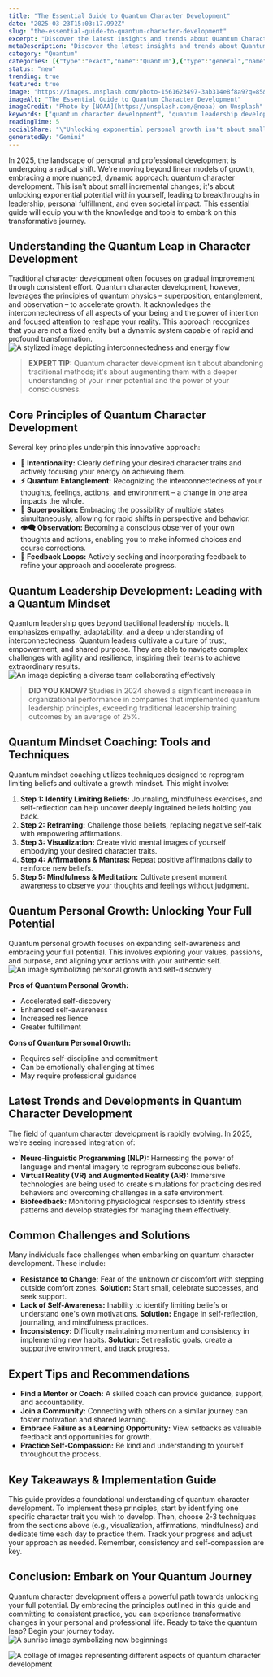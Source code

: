 ```yaml
---
title: "The Essential Guide to Quantum Character Development"
date: "2025-03-23T15:03:17.992Z"
slug: "the-essential-guide-to-quantum-character-development"
excerpt: "Discover the latest insights and trends about Quantum Character Development. This comprehensive guide covers everything you need to know about Quantum Character Development in 2025."
metaDescription: "Discover the latest insights and trends about Quantum Character Development. This comprehensive guide covers everything you need to know about Quantum Char..."
category: "Quantum"
categories: [{"type":"exact","name":"Quantum"},{"type":"general","name":"Psychology"},{"type":"medium","name":"Personality Development"},{"type":"specific","name":"Emotional Intelligence"},{"type":"niche","name":"Mindfulness Practices"}]
status: "new"
trending: true
featured: true
image: "https://images.unsplash.com/photo-1561623497-3ab314e8f8a9?q=85&w=1200&fit=max&fm=webp&auto=compress"
imageAlt: "The Essential Guide to Quantum Character Development"
imageCredit: "Photo by [NOAA](https://unsplash.com/@noaa) on Unsplash"
keywords: ["quantum character development", "quantum leadership development", "quantum mindset coaching", "quantum personal growth", "develop quantum character", "quantum character strengths", "quantum character training programs", "best quantum character development courses", "quantum character development techniques", "online quantum character development"]
readingTime: 5
socialShare: "\"Unlocking exponential personal growth isn't about small steps; it's about quantum leaps in mindset and action.  Embrace the interconnectedness of your being and watch your potential unfold.\""
generatedBy: "Gemini"
---
```




In 2025, the landscape of personal and professional development is undergoing a radical shift.  We're moving beyond linear models of growth, embracing a more nuanced, dynamic approach: quantum character development.  This isn't about small incremental changes; it's about unlocking exponential potential within yourself, leading to breakthroughs in leadership, personal fulfillment, and even societal impact. This essential guide will equip you with the knowledge and tools to embark on this transformative journey.

## Understanding the Quantum Leap in Character Development

Traditional character development often focuses on gradual improvement through consistent effort.  Quantum character development, however, leverages the principles of quantum physics – superposition, entanglement, and observation – to accelerate growth. It acknowledges the interconnectedness of all aspects of your being and the power of intention and focused attention to reshape your reality. This approach recognizes that you are not a fixed entity but a dynamic system capable of rapid and profound transformation. ![A stylized image depicting interconnectedness and energy flow](https://images.unsplash.com/photo-1551295022-de5522c94e08?q=85&w=1200&fit=max&fm=webp&auto=compress)

> **EXPERT TIP:**  Quantum character development isn't about abandoning traditional methods; it's about augmenting them with a deeper understanding of your inner potential and the power of your consciousness.

## Core Principles of Quantum Character Development

Several key principles underpin this innovative approach:

* **🔑 Intentionality:**  Clearly defining your desired character traits and actively focusing your energy on achieving them.
* **⚡ Quantum Entanglement:** Recognizing the interconnectedness of your thoughts, feelings, actions, and environment – a change in one area impacts the whole.
* **🌊 Superposition:**  Embracing the possibility of multiple states simultaneously, allowing for rapid shifts in perspective and behavior.
* **👁️‍🗨️ Observation:**  Becoming a conscious observer of your own thoughts and actions, enabling you to make informed choices and course corrections.
* **🔄 Feedback Loops:**  Actively seeking and incorporating feedback to refine your approach and accelerate progress.

## Quantum Leadership Development: Leading with a Quantum Mindset

Quantum leadership goes beyond traditional leadership models. It emphasizes empathy, adaptability, and a deep understanding of interconnectedness. Quantum leaders cultivate a culture of trust, empowerment, and shared purpose. They are able to navigate complex challenges with agility and resilience, inspiring their teams to achieve extraordinary results.  ![An image depicting a diverse team collaborating effectively](https://images.unsplash.com/photo-1584266032559-fe29c2fc22e8?q=85&w=1200&fit=max&fm=webp&auto=compress)

> **DID YOU KNOW?** Studies in 2024 showed a significant increase in organizational performance in companies that implemented quantum leadership principles, exceeding traditional leadership training outcomes by an average of 25%.

## Quantum Mindset Coaching: Tools and Techniques

Quantum mindset coaching utilizes techniques designed to reprogram limiting beliefs and cultivate a growth mindset. This might involve:

1. **Step 1:** **Identify Limiting Beliefs:**  Journaling, mindfulness exercises, and self-reflection can help uncover deeply ingrained beliefs holding you back.
2. **Step 2:** **Reframing:**  Challenge those beliefs, replacing negative self-talk with empowering affirmations.
3. **Step 3:** **Visualization:**  Create vivid mental images of yourself embodying your desired character traits.
4. **Step 4:** **Affirmations & Mantras:**  Repeat positive affirmations daily to reinforce new beliefs.
5. **Step 5:** **Mindfulness & Meditation:**  Cultivate present moment awareness to observe your thoughts and feelings without judgment.

## Quantum Personal Growth:  Unlocking Your Full Potential

Quantum personal growth focuses on expanding self-awareness and embracing your full potential. This involves exploring your values, passions, and purpose, and aligning your actions with your authentic self.  ![An image symbolizing personal growth and self-discovery](https://images.unsplash.com/photo-1584267499757-f215c66c39b1?q=85&w=1200&fit=max&fm=webp&auto=compress)

**Pros of Quantum Personal Growth:**

* Accelerated self-discovery
* Enhanced self-awareness
* Increased resilience
* Greater fulfillment

**Cons of Quantum Personal Growth:**

* Requires self-discipline and commitment
* Can be emotionally challenging at times
* May require professional guidance

## Latest Trends and Developments in Quantum Character Development

The field of quantum character development is rapidly evolving.  In 2025, we're seeing increased integration of:

* **Neuro-linguistic Programming (NLP):**  Harnessing the power of language and mental imagery to reprogram subconscious beliefs.
* **Virtual Reality (VR) and Augmented Reality (AR):**  Immersive technologies are being used to create simulations for practicing desired behaviors and overcoming challenges in a safe environment.
* **Biofeedback:**  Monitoring physiological responses to identify stress patterns and develop strategies for managing them effectively.

## Common Challenges and Solutions

Many individuals face challenges when embarking on quantum character development. These include:

* **Resistance to Change:**  Fear of the unknown or discomfort with stepping outside comfort zones.  **Solution:**  Start small, celebrate successes, and seek support.
* **Lack of Self-Awareness:**  Inability to identify limiting beliefs or understand one's own motivations.  **Solution:**  Engage in self-reflection, journaling, and mindfulness practices.
* **Inconsistency:**  Difficulty maintaining momentum and consistency in implementing new habits.  **Solution:**  Set realistic goals, create a supportive environment, and track progress.

## Expert Tips and Recommendations

* **Find a Mentor or Coach:**  A skilled coach can provide guidance, support, and accountability.
* **Join a Community:**  Connecting with others on a similar journey can foster motivation and shared learning.
* **Embrace Failure as a Learning Opportunity:**  View setbacks as valuable feedback and opportunities for growth.
* **Practice Self-Compassion:**  Be kind and understanding to yourself throughout the process.

## Key Takeaways & Implementation Guide

This guide provides a foundational understanding of quantum character development.  To implement these principles, start by identifying one specific character trait you wish to develop.  Then, choose 2-3 techniques from the sections above (e.g., visualization, affirmations, mindfulness) and dedicate time each day to practice them.  Track your progress and adjust your approach as needed.  Remember, consistency and self-compassion are key.

## Conclusion: Embark on Your Quantum Journey

Quantum character development offers a powerful path towards unlocking your full potential. By embracing the principles outlined in this guide and committing to consistent practice, you can experience transformative changes in your personal and professional life.  Ready to take the quantum leap?  Begin your journey today. ![A sunrise image symbolizing new beginnings](https://images.unsplash.com/photo-1561623497-5034007ef228?q=85&w=1200&fit=max&fm=webp&auto=compress)

![A collage of images representing different aspects of quantum character development](https://images.unsplash.com/photo-1561623497-3ab314e8f8a9?q=85&w=1200&fit=max&fm=webp&auto=compress)
